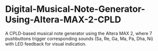 # Digital-Musical-Note-Generator-Using-Altera-MAX-2-CPLD
A CPLD-based musical note generator using the Altera MAX 2, where 7 pushbuttons trigger corresponding sounds (Sa, Re, Ga, Ma, Pa, Dha, Ni) with LED feedback for visual indication.
